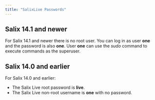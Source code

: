```yaml
---
title: "SalixLive Passwords"
---
```



## Salix 14.1 and newer

For Salix 14.1 and newer there is no root user. You can log in as user
**one** and the password is also **one**. User **one** can use the
*sudo* command to execute commands as the superuser.

## Salix 14.0 and earlier

For Salix 14.0 and earlier:
- The Salix Live root password is **live**.
- The Salix Live non-root username is **one** with no password.


